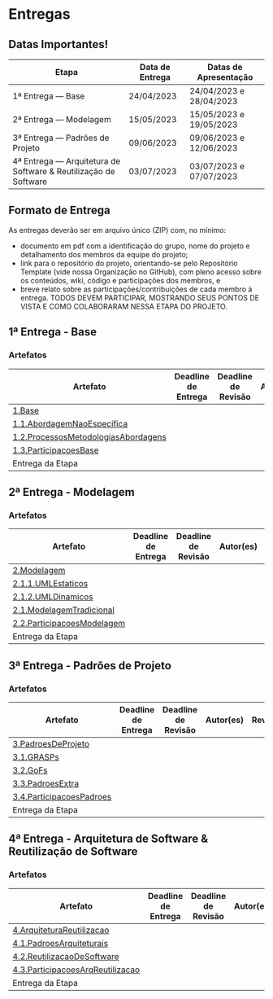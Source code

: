 # Entregas

## Datas Importantes!

| Etapa                                                           | Data de Entrega | Datas de Apresentação   |
|-----------------------------------------------------------------|-----------------|-------------------------|
| 1ª Entrega — Base                                               | 24/04/2023      | 24/04/2023 e 28/04/2023 |
| 2ª Entrega — Modelagem                                          | 15/05/2023      | 15/05/2023 e 19/05/2023 |
| 3ª Entrega — Padrões de Projeto                                 | 09/06/2023      | 09/06/2023 e 12/06/2023 |
| 4ª Entrega — Arquitetura de Software & Reutilização de Software | 03/07/2023      | 03/07/2023 e 07/07/2023 | 

## Formato de Entrega

As entregas deverão ser em arquivo único (ZIP) com, no mínimo:

- documento em pdf com a identificação do grupo, nome do projeto e detalhamento dos membros da equipe do projeto;
- link para o repositório do projeto, orientando-se pelo Repositório Template (vide nossa Organização no GitHub),
  com pleno acesso sobre os conteúdos, wiki, código e participações dos membros, e
- breve relato sobre as participações/contribuições de cada membro à entrega. TODOS DEVEM PARTICIPAR, MOSTRANDO SEUS
  PONTOS DE VISTA E COMO COLABORARAM NESSA ETAPA DO PROJETO.

## 1ª Entrega - Base

### Artefatos

| Artefato                                                                              | Deadline de Entrega | Deadline de Revisão | Autor(es) | Revisor(es) |
|---------------------------------------------------------------------------------------|---------------------|---------------------|-----------|-------------|
| [1.Base](../Base/1.Base.md)                                                           |                     |                     |           |             |
| [1.1.AbordagemNaoEspecifica](../Base/1.1.AbordagemNaoEspecifica.md)                   |                     |                     |           |             |
| [1.2.ProcessosMetodologiasAbordagens](../Base/1.2.ProcessosMetodologiasAbordagens.md) |                     |                     |           |             |
| [1.3.ParticipacoesBase](../Base/1.3.ParticipacoesBase.md)                             |                     |                     |           |             |
| Entrega da Etapa                                                                      |                     |                     |           |             |

## 2ª Entrega - Modelagem

### Artefatos

| Artefato                                                                 | Deadline de Entrega | Deadline de Revisão | Autor(es) | Revisor(es) |
|--------------------------------------------------------------------------|---------------------|---------------------|-----------|-------------|
| [2.Modelagem](../Modelagem/2.Modelagem.md)                               |
| [2.1.1.UMLEstaticos](../Modelagem/2.1.1.UMLEstaticos.md)                 |
| [2.1.2.UMLDinamicos](../Modelagem/2.1.2.UMLDinamicos.md)                 |
| [2.1.ModelagemTradicional](../Modelagem/2.1.ModelagemTradicional.md)     |
| [2.2.ParticipacoesModelagem](../Modelagem/2.2.ParticipacoesModelagem.md) |
| Entrega da Etapa                                                         |                     |                     |           |             |

## 3ª Entrega - Padrões de Projeto

### Artefatos

| Artefato                                                                    | Deadline de Entrega | Deadline de Revisão | Autor(es) | Revisor(es) |
|-----------------------------------------------------------------------------|---------------------|---------------------|-----------|-------------|
| [3.PadroesDeProjeto](../PadroesDeProjeto/3.PadroesDeProjeto.md)             |
| [3.1.GRASPs](../PadroesDeProjeto/3.1.GRASPs.md)                             |
| [3.2.GoFs](../PadroesDeProjeto/3.2.GoFs.md)                                 |
| [3.3.PadroesExtra](../PadroesDeProjeto/3.3.PadroesExtra.md)                 |
| [3.4.ParticipacoesPadroes](../PadroesDeProjeto/3.4.ParticipacoesPadroes.md) |
| Entrega da Etapa                                                            |                     |                     |           |             |

## 4ª Entrega - Arquitetura de Software & Reutilização de Software

### Artefatos

| Artefato                                                                                           | Deadline de Entrega | Deadline de Revisão | Autor(es) | Revisor(es) |
|----------------------------------------------------------------------------------------------------|---------------------|---------------------|-----------|-------------|
| [4.ArquiteturaReutilizacao](../ArquiteturaReutilizacao/4.ArquiteturaReutilizacao.md)               |
| [4.1.PadroesArquiteturais](../ArquiteturaReutilizacao/4.1.PadroesArquiteturais.md)                 |
| [4.2.ReutilizacaoDeSoftware](../ArquiteturaReutilizacao/4.2.ReutilizacaoDeSoftware.md)             |
| [4.3.ParticipacoesArqReutilizacao](../ArquiteturaReutilizacao/4.3.ParticipacoesArqReutilizacao.md) |
| Entrega da Etapa                                                                                   |                     |                     |           |             |